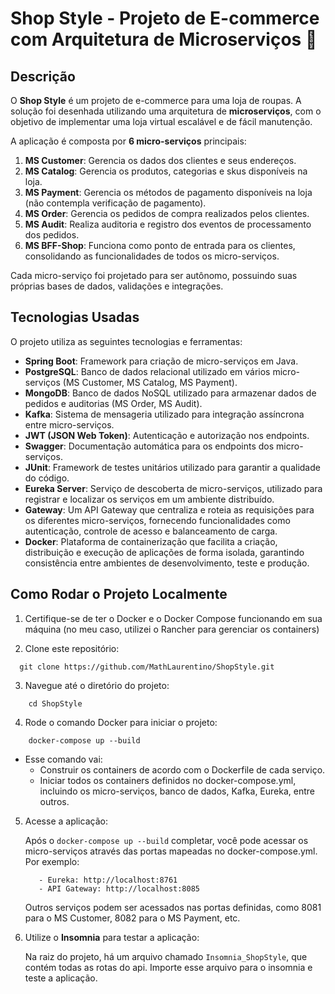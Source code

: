 # Shop Style - Projeto de E-commerce com Arquitetura de Microserviços 🛒

## Descrição

O **Shop Style** é um projeto de e-commerce para uma loja de roupas. A solução foi desenhada utilizando uma arquitetura de **microserviços**, com o objetivo de implementar uma loja virtual escalável e de fácil manutenção.

A aplicação é composta por **6 micro-serviços** principais:

1. **MS Customer**: Gerencia os dados dos clientes e seus endereços.
2. **MS Catalog**: Gerencia os produtos, categorias e skus disponíveis na loja.
3. **MS Payment**: Gerencia os métodos de pagamento disponíveis na loja (não contempla verificação de pagamento).
4. **MS Order**: Gerencia os pedidos de compra realizados pelos clientes.
5. **MS Audit**: Realiza auditoria e registro dos eventos de processamento dos pedidos.
6. **MS BFF-Shop**: Funciona como ponto de entrada para os clientes, consolidando as funcionalidades de todos os micro-serviços.

Cada micro-serviço foi projetado para ser autônomo, possuindo suas próprias bases de dados, validações e integrações.

## Tecnologias Usadas

O projeto utiliza as seguintes tecnologias e ferramentas:

- **Spring Boot**: Framework para criação de micro-serviços em Java.
- **PostgreSQL**: Banco de dados relacional utilizado em vários micro-serviços (MS Customer, MS Catalog, MS Payment).
- **MongoDB**: Banco de dados NoSQL utilizado para armazenar dados de pedidos e auditorias (MS Order, MS Audit).
- **Kafka**: Sistema de mensageria utilizado para integração assíncrona entre micro-serviços.
- **JWT (JSON Web Token)**: Autenticação e autorização nos endpoints.
- **Swagger**: Documentação automática para os endpoints dos micro-serviços.
- **JUnit**: Framework de testes unitários utilizado para garantir a qualidade do código.
- **Eureka Server**: Serviço de descoberta de micro-serviços, utilizado para registrar e localizar os serviços em um ambiente distribuído.
- **Gateway**: Um API Gateway que centraliza e roteia as requisições para os diferentes micro-serviços, fornecendo funcionalidades como autenticação, controle de acesso e balanceamento de carga.
- **Docker**: Plataforma de containerização que facilita a criação, distribuição e execução de aplicações de forma isolada, garantindo consistência entre ambientes de desenvolvimento, teste e produção.

## Como Rodar o Projeto Localmente

1. Certifique-se de ter o Docker e o Docker Compose funcionando em sua máquina (no meu caso, utilizei o Rancher para gerenciar os containers)


2. Clone este repositório:
```
  git clone https://github.com/MathLaurentino/ShopStyle.git
```

3. Navegue até o diretório do projeto:
```
    cd ShopStyle
```

4. Rode o comando Docker para iniciar o projeto:
```
    docker-compose up --build
```
- Esse comando vai:
  - Construir os containers de acordo com o Dockerfile de cada serviço.
  - Iniciar todos os containers definidos no docker-compose.yml, incluindo os micro-serviços, banco de dados, Kafka, Eureka, entre outros.

5. Acesse a aplicação:
  
    Após o `docker-compose up --build` completar, você pode acessar os micro-serviços através das portas mapeadas no docker-compose.yml. Por exemplo:
   ```
      - Eureka: http://localhost:8761
      - API Gateway: http://localhost:8085
    ```
   Outros serviços podem ser acessados nas portas definidas, como 8081 para o MS Customer, 8082 para o MS Payment, etc.


6. Utilize o **Insomnia** para testar a aplicação:
    
   Na raiz do projeto, há um arquivo chamado `Insomnia_ShopStyle`, que contém todas as rotas do api. Importe esse arquivo para o insomnia e teste a aplicação.